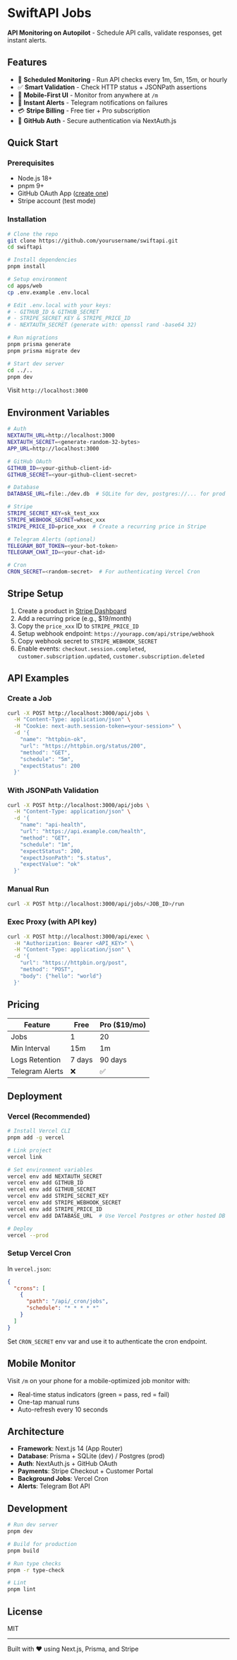 # SwiftAPI Jobs

**API Monitoring on Autopilot** - Schedule API calls, validate responses, get instant alerts.

## Features

- 🔄 **Scheduled Monitoring** - Run API checks every 1m, 5m, 15m, or hourly
- ✅ **Smart Validation** - Check HTTP status + JSONPath assertions
- 📱 **Mobile-First UI** - Monitor from anywhere at `/m`
- 🚨 **Instant Alerts** - Telegram notifications on failures
- 💳 **Stripe Billing** - Free tier + Pro subscription
- 🔐 **GitHub Auth** - Secure authentication via NextAuth.js

## Quick Start

### Prerequisites

- Node.js 18+
- pnpm 9+
- GitHub OAuth App ([create one](https://github.com/settings/developers))
- Stripe account (test mode)

### Installation

```bash
# Clone the repo
git clone https://github.com/yourusername/swiftapi.git
cd swiftapi

# Install dependencies
pnpm install

# Setup environment
cd apps/web
cp .env.example .env.local

# Edit .env.local with your keys:
# - GITHUB_ID & GITHUB_SECRET
# - STRIPE_SECRET_KEY & STRIPE_PRICE_ID
# - NEXTAUTH_SECRET (generate with: openssl rand -base64 32)

# Run migrations
pnpm prisma generate
pnpm prisma migrate dev

# Start dev server
cd ../..
pnpm dev
```

Visit `http://localhost:3000`

## Environment Variables

```bash
# Auth
NEXTAUTH_URL=http://localhost:3000
NEXTAUTH_SECRET=<generate-random-32-bytes>
APP_URL=http://localhost:3000

# GitHub OAuth
GITHUB_ID=<your-github-client-id>
GITHUB_SECRET=<your-github-client-secret>

# Database
DATABASE_URL=file:./dev.db  # SQLite for dev, postgres://... for prod

# Stripe
STRIPE_SECRET_KEY=sk_test_xxx
STRIPE_WEBHOOK_SECRET=whsec_xxx
STRIPE_PRICE_ID=price_xxx  # Create a recurring price in Stripe

# Telegram Alerts (optional)
TELEGRAM_BOT_TOKEN=<your-bot-token>
TELEGRAM_CHAT_ID=<your-chat-id>

# Cron
CRON_SECRET=<random-secret>  # For authenticating Vercel Cron
```

## Stripe Setup

1. Create a product in [Stripe Dashboard](https://dashboard.stripe.com/products)
2. Add a recurring price (e.g., $19/month)
3. Copy the `price_xxx` ID to `STRIPE_PRICE_ID`
4. Setup webhook endpoint: `https://yourapp.com/api/stripe/webhook`
5. Copy webhook secret to `STRIPE_WEBHOOK_SECRET`
6. Enable events: `checkout.session.completed`, `customer.subscription.updated`, `customer.subscription.deleted`

## API Examples

### Create a Job

```bash
curl -X POST http://localhost:3000/api/jobs \
  -H "Content-Type: application/json" \
  -H "Cookie: next-auth.session-token=<your-session>" \
  -d '{
    "name": "httpbin-ok",
    "url": "https://httpbin.org/status/200",
    "method": "GET",
    "schedule": "5m",
    "expectStatus": 200
  }'
```

### With JSONPath Validation

```bash
curl -X POST http://localhost:3000/api/jobs \
  -H "Content-Type: application/json" \
  -d '{
    "name": "api-health",
    "url": "https://api.example.com/health",
    "method": "GET",
    "schedule": "1m",
    "expectStatus": 200,
    "expectJsonPath": "$.status",
    "expectValue": "ok"
  }'
```

### Manual Run

```bash
curl -X POST http://localhost:3000/api/jobs/<JOB_ID>/run
```

### Exec Proxy (with API key)

```bash
curl -X POST http://localhost:3000/api/exec \
  -H "Authorization: Bearer <API_KEY>" \
  -H "Content-Type: application/json" \
  -d '{
    "url": "https://httpbin.org/post",
    "method": "POST",
    "body": {"hello": "world"}
  }'
```

## Pricing

| Feature | Free | Pro ($19/mo) |
|---------|------|--------------|
| Jobs | 1 | 20 |
| Min Interval | 15m | 1m |
| Logs Retention | 7 days | 90 days |
| Telegram Alerts | ❌ | ✅ |

## Deployment

### Vercel (Recommended)

```bash
# Install Vercel CLI
pnpm add -g vercel

# Link project
vercel link

# Set environment variables
vercel env add NEXTAUTH_SECRET
vercel env add GITHUB_ID
vercel env add GITHUB_SECRET
vercel env add STRIPE_SECRET_KEY
vercel env add STRIPE_WEBHOOK_SECRET
vercel env add STRIPE_PRICE_ID
vercel env add DATABASE_URL  # Use Vercel Postgres or other hosted DB

# Deploy
vercel --prod
```

### Setup Vercel Cron

In `vercel.json`:

```json
{
  "crons": [
    {
      "path": "/api/_cron/jobs",
      "schedule": "* * * * *"
    }
  ]
}
```

Set `CRON_SECRET` env var and use it to authenticate the cron endpoint.

## Mobile Monitor

Visit `/m` on your phone for a mobile-optimized job monitor with:
- Real-time status indicators (green = pass, red = fail)
- One-tap manual runs
- Auto-refresh every 10 seconds

## Architecture

- **Framework**: Next.js 14 (App Router)
- **Database**: Prisma + SQLite (dev) / Postgres (prod)
- **Auth**: NextAuth.js + GitHub OAuth
- **Payments**: Stripe Checkout + Customer Portal
- **Background Jobs**: Vercel Cron
- **Alerts**: Telegram Bot API

## Development

```bash
# Run dev server
pnpm dev

# Build for production
pnpm build

# Run type checks
pnpm -r type-check

# Lint
pnpm lint
```

## License

MIT

---

Built with ❤️ using Next.js, Prisma, and Stripe
